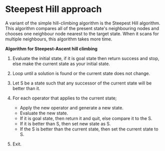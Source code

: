 
#  Steepest Hill approach


A variant of the simple hill-climbing algorithm is the Steepest Hill algorithm. This algorithm compares all of the present state's neighbouring nodes and chooses one neighbour node nearest to the target state. When it scans for multiple neighbours, this algorithm takes more time.

**Algorithm for Steepest-Ascent hill climbing**
1. Evaluate the initial state, if it is goal state then return success and stop, else make the current state as your initial state.
1. Loop until a solution is found or the current state does not change.
1. Let S be a state such that any successor of the current state will be better than it.
1. For each operator that applies to the current state;

    * Apply the new operator and generate a new state. 
    * Evaluate the new state.
    * If it is goal state, then return it and quit, else compare it to the S.
    * If it is better than S, then set new state as S.
    * If the S is better than the current state, then set the current state to S.

1. Exit.
